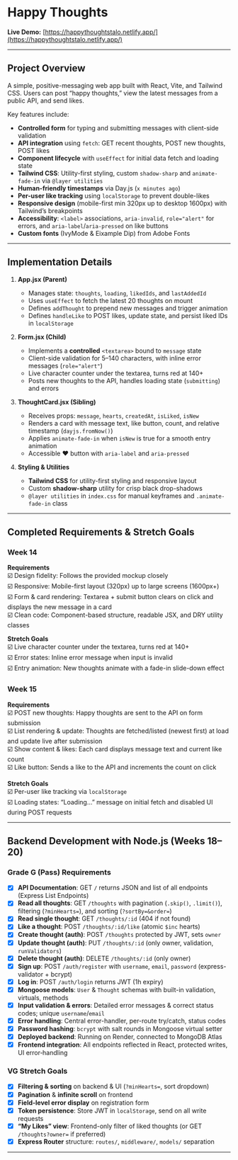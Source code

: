 # Happy Thoughts

**Live Demo:** [https://happythoughtstalo.netlify.app/](https://happythoughtstalo.netlify.app/)

---

## Project Overview

A simple, positive-messaging web app built with React, Vite, and Tailwind CSS. Users can post “happy thoughts,” view the latest messages from a public API, and send likes.

Key features include:

- **Controlled form** for typing and submitting messages with client-side validation  
- **API integration** using `fetch`: GET recent thoughts, POST new thoughts, POST likes  
- **Component lifecycle** with `useEffect` for initial data fetch and loading state  
- **Tailwind CSS**: Utility-first styling, custom `shadow-sharp` and `animate-fade-in` via `@layer utilities`  
- **Human-friendly timestamps** via Day.js (`x minutes ago`)  
- **Per-user like tracking** using `localStorage` to prevent double-likes  
- **Responsive design** (mobile-first min 320px up to desktop 1600px) with Tailwind’s breakpoints  
- **Accessibility**: `<label>` associations, `aria-invalid`, `role="alert"` for errors, and `aria-label`/`aria-pressed` on like buttons  
- **Custom fonts** (IvyMode & Eixample Dip) from Adobe Fonts  

---

## Implementation Details

1. **App.jsx (Parent)**
   - Manages state: `thoughts`, `loading`, `likedIds`, and `lastAddedId`  
   - Uses `useEffect` to fetch the latest 20 thoughts on mount  
   - Defines `addThought` to prepend new messages and trigger animation  
   - Defines `handleLike` to POST likes, update state, and persist liked IDs in `localStorage`

2. **Form.jsx (Child)**
   - Implements a **controlled** `<textarea>` bound to `message` state  
   - Client-side validation for 5–140 characters, with inline error messages (`role="alert"`)  
   - Live character counter under the textarea, turns red at 140+  
   - Posts new thoughts to the API, handles loading state (`submitting`) and errors  

3. **ThoughtCard.jsx (Sibling)**
   - Receives props: `message`, `hearts`, `createdAt`, `isLiked`, `isNew`  
   - Renders a card with message text, like button, count, and relative timestamp (`dayjs.fromNow()`)  
   - Applies `animate-fade-in` when `isNew` is true for a smooth entry animation  
   - Accessible ❤️ button with `aria-label` and `aria-pressed`

4. **Styling & Utilities**
   - **Tailwind CSS** for utility-first styling and responsive layout  
   - Custom **shadow-sharp** utility for crisp black drop-shadows  
   - `@layer utilities` in `index.css` for manual keyframes and `.animate-fade-in` class  

---

## Completed Requirements & Stretch Goals

### Week 14

**Requirements**  
☑️ Design fidelity: Follows the provided mockup closely  
☑️ Responsive: Mobile-first layout (320px) up to large screens (1600px+)  
☑️ Form & card rendering: Textarea + submit button clears on click and displays the new message in a card  
☑️ Clean code: Component-based structure, readable JSX, and DRY utility classes

**Stretch Goals**  
☑️ Live character counter under the textarea, turns red at 140+  
☑️ Error states: Inline error message when input is invalid  
☑️ Entry animation: New thoughts animate with a fade-in slide-down effect

### Week 15

**Requirements**  
☑️ POST new thoughts: Happy thoughts are sent to the API on form submission  
☑️ List rendering & update: Thoughts are fetched/listed (newest first) at load and update live after submission  
☑️ Show content & likes: Each card displays message text and current like count  
☑️ Like button: Sends a like to the API and increments the count on click

**Stretch Goals**  
☑️ Per-user like tracking via `localStorage`  
☑️ Loading states: “Loading…” message on initial fetch and disabled UI during POST requests

---

## Backend Development with Node.js (Weeks 18–20)

### Grade G (Pass) Requirements

- [x] **API Documentation**: GET `/` returns JSON and list of all endpoints (Express List Endpoints)  
- [x] **Read all thoughts**: GET `/thoughts` with pagination (`.skip()`, `.limit()`), filtering (`?minHearts=`), and sorting (`?sortBy=&order=`)  
- [x] **Read single thought**: GET `/thoughts/:id` (404 if not found)  
- [x] **Like a thought**: POST `/thoughts/:id/like` (atomic `$inc` hearts)  
- [x] **Create thought (auth)**: POST `/thoughts` protected by JWT, sets `owner`  
- [x] **Update thought (auth)**: PUT `/thoughts/:id` (only owner, validation, `runValidators`)  
- [x] **Delete thought (auth)**: DELETE `/thoughts/:id` (only owner)  
- [x] **Sign up**: POST `/auth/register` with `username`, `email`, `password` (express-validator + bcrypt)  
- [x] **Log in**: POST `/auth/login` returns JWT (1h expiry)  
- [x] **Mongoose models**: `User` & `Thought` schemas with built-in validation, virtuals, methods  
- [x] **Input validation & errors**: Detailed error messages & correct status codes; unique `username`/`email`  
- [x] **Error handling**: Central error-handler, per-route try/catch, status codes  
- [x] **Password hashing**: `bcrypt` with salt rounds in Mongoose virtual setter  
- [x] **Deployed backend**: Running on Render, connected to MongoDB Atlas  
- [x] **Frontend integration**: All endpoints reflected in React, protected writes, UI error‐handling  

### VG Stretch Goals

- [x] **Filtering & sorting** on backend & UI (`?minHearts=`, sort dropdown)  
- [x] **Pagination** & **infinite scroll** on frontend  
- [x] **Field-level error display** on registration form  
- [x] **Token persistence**: Store JWT in `localStorage`, send on all write requests  
- [x] **“My Likes” view**: Frontend-only filter of liked thoughts (or GET `/thoughts?owner=` if preferred)  
- [x] **Express Router** structure: `routes/`, `middleware/`, `models/` separation  

---